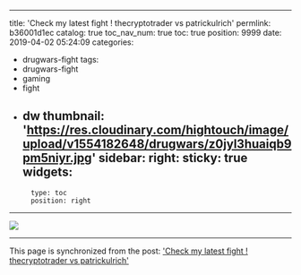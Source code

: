 
---
title: 'Check my latest fight ! thecryptotrader vs patrickulrich'
permlink: b36001d1ec
catalog: true
toc_nav_num: true
toc: true
position: 9999
date: 2019-04-02 05:24:09
categories:
- drugwars-fight
tags:
- drugwars-fight
- gaming
- fight
- dw
thumbnail: 'https://res.cloudinary.com/hightouch/image/upload/v1554182648/drugwars/z0jyl3huaiqb9pm5niyr.jpg'
sidebar:
    right:
        sticky: true
widgets:
    -
        type: toc
        position: right
---


<a href="https://drugwars.io/i/undefined"><img src="https://res.cloudinary.com/hightouch/image/upload/v1554182648/drugwars/z0jyl3huaiqb9pm5niyr.jpg"></a>

- - -

This page is synchronized from the post: ['Check my latest fight ! thecryptotrader vs patrickulrich'](https://steemit.com/@patrickulrich/b36001d1ec)
